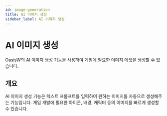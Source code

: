 ```yaml
---
id: image-generation
title: AI 이미지 생성
sidebar_label: AI 이미지 생성
---
```


# AI 이미지 생성

OasisW의 AI 이미지 생성 기능을 사용하여 게임에 필요한 이미지 에셋을 생성할 수 있습니다.

## 개요

AI 이미지 생성 기능은 텍스트 프롬프트를 입력하여 원하는 이미지를 자동으로 생성해주는 기능입니다. 게임 개발에 필요한 아이콘, 배경, 캐릭터 등의 이미지를 빠르게 생성할 수 있습니다.

